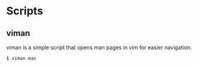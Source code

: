 # Scripts

## viman
viman is a simple script that opens man pages in vim for easier navigation.

```$ viman man```
